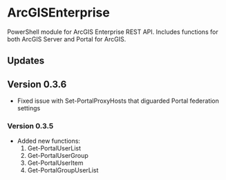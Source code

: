 # ArcGISEnterprise

PowerShell module for ArcGIS Enterprise REST API. Includes functions for both
ArcGIS Server and Portal for ArcGIS.

## Updates

## Version 0.3.6

- Fixed issue with Set-PortalProxyHosts that diguarded Portal federation settings

### Version 0.3.5

- Added new functions:
  1. Get-PortalUserList
  2. Get-PortalUserGroup
  3. Get-PortalUserItem
  4. Get-PortalGroupUserList
